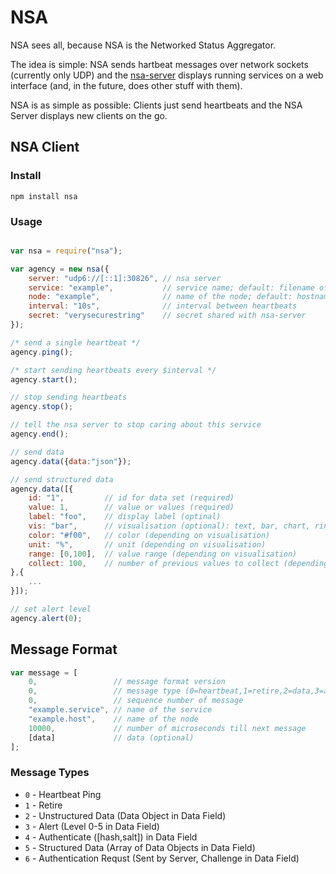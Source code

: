 # NSA

NSA sees all, because NSA is the Networked Status Aggregator.

The idea is simple: NSA sends hartbeat messages over network sockets (currently only UDP) and the [nsa-server](https://www.npmjs.com/package/nsa-server) displays running services on a web interface (and, in the future, does other stuff with them).

NSA is as simple as possible: Clients just send heartbeats and the NSA Server displays new clients on the go. 

## NSA Client

### Install

```
npm install nsa
```

### Usage

``` javascript

var nsa = require("nsa");

var agency = new nsa({
	server: "udp6://[::1]:30826", // nsa server
	service: "example",           // service name; default: filename of main module
	node: "example",              // name of the node; default: hostname
	interval: "10s",              // interval between heartbeats
	secret: "verysecurestring"    // secret shared with nsa-server
});

/* send a single heartbeat */
agency.ping();

/* start sending heartbeats every $interval */
agency.start();

// stop sending heartbeats
agency.stop();

// tell the nsa server to stop caring about this service
agency.end();

// send data
agency.data({data:"json"});

// send structured data
agency.data([{
	id: "1",         // id for data set (required)
	value: 1,        // value or values (required)
	label: "foo",    // display label (optinal)
	vis: "bar",      // visualisation (optional): text, bar, chart, ring, icon, badge
	color: "#f00",   // color (depending on visualisation)
	unit: "%",       // unit (depending on visualisation)
	range: [0,100],  // value range (depending on visualisation)
	collect: 100,    // number of previous values to collect (depending on visualisation)
},{
	...
}]);

// set alert level
agency.alert(0);
```

## Message Format

``` javascript
var message = [
	0,                 // message format version
	0,                 // message type (0=heartbeat,1=retire,2=data,3=alert, ...)
	0,                 // sequence number of message
	"example.service", // name of the service
	"example.host",    // name of the node
	10000,             // number of microseconds till next message
	[data]             // data (optional)
];
```

### Message Types

* `0` - Heartbeat Ping
* `1` - Retire
* `2` - Unstructured Data (Data Object in Data Field)
* `3` - Alert (Level 0-5 in Data Field)
* `4` - Authenticate ([hash,salt]) in Data Field
* `5` - Structured Data (Array of Data Objects in Data Field)
* `6` - Authentication Requst (Sent by Server, Challenge in Data Field)

